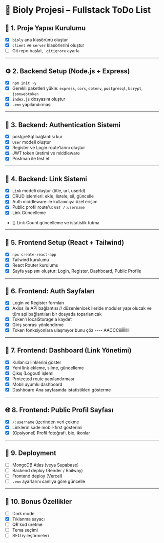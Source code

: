 # 📌 Bioly Projesi – Fullstack ToDo List

## 📁 1. Proje Yapısı Kurulumu
- [x] `bioly` ana klasörünü oluştur
- [x] `client` ve `server` klasörlerini oluştur
- [ ] Git repo başlat, `.gitignore` ayarla

---

## ⚙️ 2. Backend Setup (Node.js + Express)
- [x] `npm init -y`
- [x] Gerekli paketleri yükle: `express`, `cors`, `dotenv`, `postgresql`, `bcrypt`, `jsonwebtoken`
- [x] `index.js` dosyasını oluştur
- [x] `.env` yapılandırması

---

## 🔐 3. Backend: Authentication Sistemi
- [x] postgreSql bağlantısı kur
- [x] `User` modeli oluştur
- [x] Register ve Login route'larını oluştur
- [x] JWT token üretimi ve middleware
- [x] Postman ile test et

---

## 🔗 4. Backend: Link Sistemi
- [x] `Link` modeli oluştur (title, url, userId)
- [x] CRUD işlemleri: ekle, listele, sil, güncelle
- [x] Auth middleware ile kullanıcıya özel erişim
- [x] Public profil route'u: `GET /:username`
- [x] Link Güncelleme
- [] Link Count güncelleme ve istatistik tutma
---

## 🎨 5. Frontend Setup (React + Tailwind)
- [x] `npx create-react-app`
- [x] Tailwind kurulumu 
- [x] React Router kurulumu
- [x] Sayfa yapısını oluştur: Login, Register, Dashboard, Public Profile

---

## 🔑 6. Frontend: Auth Sayfaları
- [x] Login ve Register formları
- [x] Axios ile API bağlantısı  // düzenlenicek ileride moduler yapı olucak ve tüm api bağlantıları bir dosyada toparlanıcak
- [x] Token'ı localStorage'a kaydet
- [x] Giriş sonrası yönlendirme
- [x] Token fonksiyonlara ulaşmıyor bunu çöz ---- AACCCiiiİİİllll

---

## 🧭 7. Frontend: Dashboard (Link Yönetimi)
- [x] Kullanıcı linklerini göster
- [x] Yeni link ekleme, silme, güncelleme
- [x] Çıkış (Logout) işlemi
- [x] Protected route yapılandırması
- [x] Mobil uyumlu dashboard
- [x] Dashboard Ana sayfasında istatistikleri gösterme 
---

## 🌐 8. Frontend: Public Profil Sayfası
- [x] `/:username` üzerinden veri çekme
- [x] Linklerin sade mobil-first gösterimi
- [x] (Opsiyonel) Profil fotoğrafı, bio, ikonlar

---

## 🚀 9. Deployment
- [ ] MongoDB Atlas (veya Supabase)
- [ ] Backend deploy (Render / Railway)
- [ ] Frontend deploy (Vercel)
- [ ] `.env` ayarlarını canlıya göre güncelle

---

## 🎁 10. Bonus Özellikler
- [ ] Dark mode
- [x] Tıklanma sayacı
- [ ] QR kod üretme
- [ ] Tema seçimi
- [ ] SEO iyileştirmeleri
